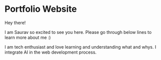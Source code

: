 # Portfolio Website

Hey there!

I am Saurav so excited to see you here. Please go through below lines to learn more about me :)

I am tech enthusiast and love learning and understanding what and whys.
I integrate AI in the web development process.
